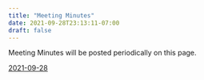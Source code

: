 ```yaml
---
title: "Meeting Minutes"
date: 2021-09-28T23:13:11-07:00
draft: false
---
```


Meeting Minutes will be posted periodically on this page.

[2021-09-28](https://wwucyber.com/minutes/2021-09-28)
